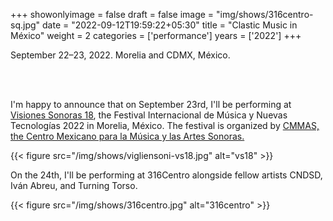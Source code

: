 +++
showonlyimage = false
draft = false
image = "img/shows/316centro-sq.jpg"
date = "2022-09-12T19:59:22+05:30"
title = "Clastic Music in México"
weight = 2
categories = ['performance']
years = ['2022']
+++



September 22–23, 2022. Morelia and CDMX, México.





<!--more-->


<br><br>

I'm happy to announce that on September 23rd, I'll be performing at [Visiones Sonoras 18](https://en.cmmas.com/vs18), the Festival Internacional de Música y Nuevas Tecnologías 2022 in Morelia, México. The festival is organized by [CMMAS, the Centro Mexicano para la Música y las Artes Sonoras.](https://cmmas.org/)

{{< figure src="/img/shows/vigliensoni-vs18.jpg" alt="vs18" >}}

On the 24th, I'll be performing at 316Centro alongside fellow artists CNDSD, Iván Abreu, and Turning Torso.

{{< figure src="/img/shows/316centro.jpg" alt="316centro" >}}

### 








